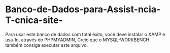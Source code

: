 # Banco-de-Dados-para-Assist-ncia-T-cnica-site-
Para usar este banco de dados com total êxito, você deve instalar o XAMP e usa-lo, através do PHPMYADMIN, Creio que o MYSQL-WORKBENCH também consiga executar este arquivo.
